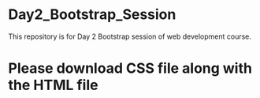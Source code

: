 # Day2_Bootstrap_Session
This repository is for Day 2 Bootstrap session of web development course.
# Please download CSS file along with the HTML file
